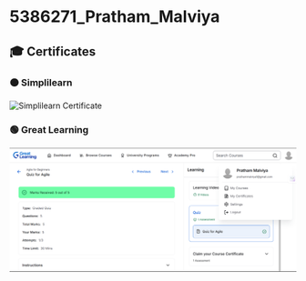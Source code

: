 # 5386271_Pratham_Malviya

## 🎓 Certificates

### 🟠 Simplilearn
![Simplilearn Certificate](SimpliLearn.jpg.jpg)

### 🟢 Great Learning
![Great Learning Certificate](GreatLearning.png)



